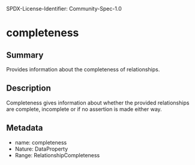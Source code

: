 SPDX-License-Identifier: Community-Spec-1.0

# completeness

## Summary

Provides information about the completeness of relationships.

## Description

Completeness gives information about whether the provided relationships are
complete, incomplete or if no assertion is made either way.

## Metadata

- name: completeness
- Nature: DataProperty
- Range: RelationshipCompleteness

